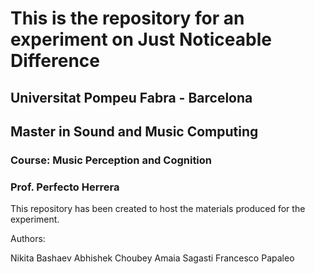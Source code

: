 # This is the repository for an experiment on Just Noticeable Difference

## Universitat Pompeu Fabra - Barcelona
## Master in Sound and Music Computing

### Course: Music Perception and Cognition
### Prof. Perfecto Herrera

This repository has been created to host the materials produced for the experiment.

Authors:

Nikita Bashaev
Abhishek Choubey
Amaia Sagasti
Francesco Papaleo
